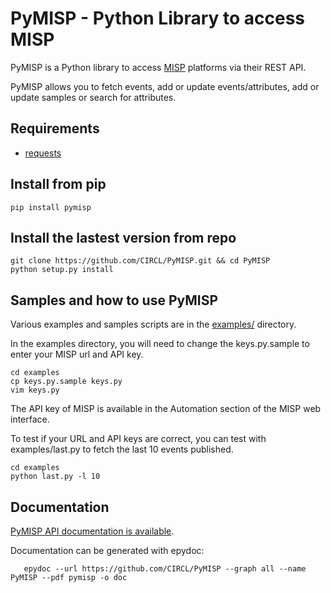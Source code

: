 # PyMISP - Python Library to access MISP

PyMISP is a Python library to access [MISP](https://github.com/MISP/MISP) platforms via their REST API.

PyMISP allows you to fetch events, add or update events/attributes, add or update samples or search for attributes.

## Requirements

 * [requests](http://docs.python-requests.org)

## Install from pip
~~~~
pip install pymisp
~~~~

## Install the lastest version from repo

~~~~
git clone https://github.com/CIRCL/PyMISP.git && cd PyMISP
python setup.py install
~~~~

## Samples and how to use PyMISP 

Various examples and samples scripts are in the [examples/](examples/) directory.

In the examples directory, you will need to change the keys.py.sample to enter your MISP url and API key.

~~~~
cd examples
cp keys.py.sample keys.py
vim keys.py
~~~~

The API key of MISP is available in the Automation section of the MISP web interface.

To test if your URL and API keys are correct, you can test with examples/last.py to
fetch the last 10 events published.

~~~~
cd examples
python last.py -l 10
~~~~

## Documentation

[PyMISP API documentation is available](http://www.circl.lu/assets/files/PyMISP.pdf).

Documentation can be generated with epydoc:

~~~~
   epydoc --url https://github.com/CIRCL/PyMISP --graph all --name PyMISP --pdf pymisp -o doc
~~~~

